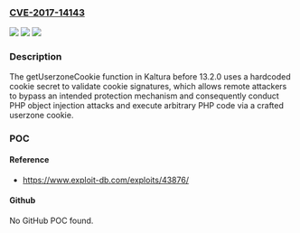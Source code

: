 ### [CVE-2017-14143](https://cve.mitre.org/cgi-bin/cvename.cgi?name=CVE-2017-14143)
![](https://img.shields.io/static/v1?label=Product&message=n%2Fa&color=blue)
![](https://img.shields.io/static/v1?label=Version&message=n%2Fa&color=blue)
![](https://img.shields.io/static/v1?label=Vulnerability&message=n%2Fa&color=brighgreen)

### Description

The getUserzoneCookie function in Kaltura before 13.2.0 uses a hardcoded cookie secret to validate cookie signatures, which allows remote attackers to bypass an intended protection mechanism and consequently conduct PHP object injection attacks and execute arbitrary PHP code via a crafted userzone cookie.

### POC

#### Reference
- https://www.exploit-db.com/exploits/43876/

#### Github
No GitHub POC found.

